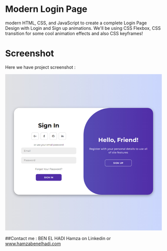 # Modern Login Page
modern HTML, CSS, and JavaScript to create a complete Login Page Design with Login and Sign up animations. We'll be using CSS Flexbox, CSS  transition for some cool animation effects and also CSS keyframes!

# Screenshot
Here we have project screenshot :

![screenshot](screenshot.jpg)

##Contact me : BEN EL HADI Hamza on Linkedin or www.hamzabenelhadi.com
